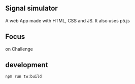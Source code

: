 ## Signal simulator
A web App made with HTML, CSS and JS. It also uses p5.js

## Focus
on Challenge

## development
```
npm run tw:build
```